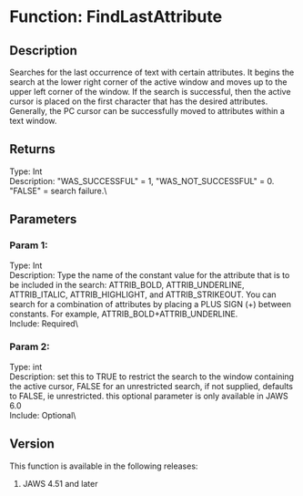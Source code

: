 # Function: FindLastAttribute

## Description

Searches for the last occurrence of text with certain attributes. It
begins the search at the lower right corner of the active window and
moves up to the upper left corner of the window. If the search is
successful, then the active cursor is placed on the first character that
has the desired attributes. Generally, the PC cursor can be successfully
moved to attributes within a text window.

## Returns

Type: Int\
Description: \"WAS_SUCCESSFUL\" = 1, \"WAS_NOT_SUCCESSFUL\" = 0.
\"FALSE\" = search failure.\

## Parameters

### Param 1:

Type: Int\
Description: Type the name of the constant value for the attribute that
is to be included in the search: ATTRIB_BOLD, ATTRIB_UNDERLINE,
ATTRIB_ITALIC, ATTRIB_HIGHLIGHT, and ATTRIB_STRIKEOUT. You can search
for a combination of attributes by placing a PLUS SIGN (+) between
constants. For example, ATTRIB_BOLD+ATTRIB_UNDERLINE.\
Include: Required\

### Param 2:

Type: int\
Description: set this to TRUE to restrict the search to the window
containing the active cursor, FALSE for an unrestricted search, if not
supplied, defaults to FALSE, ie unrestricted. this optional parameter is
only available in JAWS 6.0\
Include: Optional\

## Version

This function is available in the following releases:

1.  JAWS 4.51 and later
